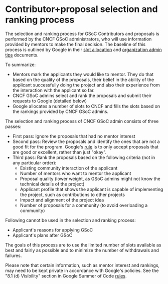# Contributor+proposal selection and ranking process

The selection and ranking process for GSoC Contributors and proposals is performed by the CNCF GSoC administrators, who will use information provided by mentors to make the final decision. The baseline of this process is outlined by Google in their [slot allocation](https://developers.google.com/open-source/gsoc/help/slot-allocation) and [organization admin tips](https://developers.google.com/open-source/gsoc/help/oa-tips#reviewing_gsoc_contributor_proposals) documents.

To summarize:
- Mentors mark the applicants they would like to mentor. They do that based on the quality of the proposals, their belief in the ability of the applicant successfully doing the project and also their experience from the interaction with the applicant so far.
- CNCF GSoC admins select and rank the proposals and submit their requests to Google (detailed below)
- Google allocates a number of slots to CNCF and fills the slots based on the rankings provided by CNCF GSoC admins.

The selection and ranking process of CNCF GSoC admin consists of three passes:

- First pass: Ignore the proposals that had no mentor interest
- Second pass: Review the proposals and identify the ones that are not a good fit for the program. Google's [rule](https://developers.google.com/open-source/gsoc/help/slot-allocation#important_notes_about_slot_requests) is to only accept proposals that are good or excellent, rather than just "okay".
- Third pass: Rank the proposals based on the following criteria (not in any particular order):
    - Existing community interaction of the applicant
    - Number of mentors who want to mentor the applicant
    - Proposal quality (lower weight, as GSoC admins might not know the technical details of the project)
    - Applicant profile that shows the applicant is capable of implementing the project, such as contributions to other projects
    - Impact and alignment of the project idea
    - Number of proposals for a community (to avoid overloading a community)

Following cannot be used in the selection and ranking process:

- Applicant's reasons for applying GSoC
- Applicant's plans after GSoC

The goals of this process are to use the limited number of slots available as best and fairly as possible and to minimize the number of withdrawals and failures.

Please note that certain information, such as mentor interest and rankings, may need to be kept private in accordance with Google's policies. See the "8.1 (d) Visibility" section in Google Summer of Code [rules](https://summerofcode.withgoogle.com/rules).
